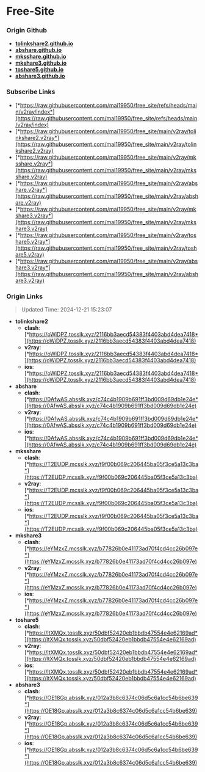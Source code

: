 # Free-Site

### Origin Github

- [**tolinkshare2.github.io**](https://github.com/tolinkshare2/tolinkshare2.github.io)
- [**abshare.github.io**](https://github.com/abshare/abshare.github.io)
- [**mksshare.github.io**](https://github.com/mksshare/mksshare.github.io)
- [**mkshare3.github.io**](https://github.com/mkshare3/mkshare3.github.io)
- [**toshare5.github.io**](https://github.com/toshare5/toshare5.github.io)
- [**abshare3.github.io**](https://github.com/abshare3/abshare3.github.io)

### Subscribe Links

- [*https://raw.githubusercontent.com/mai19950/free_site/refs/heads/main/v2ray/index*](https://raw.githubusercontent.com/mai19950/free_site/refs/heads/main/v2ray/index)
- [*https://raw.githubusercontent.com/mai19950/free_site/main/v2ray/tolinkshare2.v2ray*](https://raw.githubusercontent.com/mai19950/free_site/main/v2ray/tolinkshare2.v2ray)
- [*https://raw.githubusercontent.com/mai19950/free_site/main/v2ray/mksshare.v2ray*](https://raw.githubusercontent.com/mai19950/free_site/main/v2ray/mksshare.v2ray)
- [*https://raw.githubusercontent.com/mai19950/free_site/main/v2ray/abshare.v2ray*](https://raw.githubusercontent.com/mai19950/free_site/main/v2ray/abshare.v2ray)
- [*https://raw.githubusercontent.com/mai19950/free_site/main/v2ray/mkshare3.v2ray*](https://raw.githubusercontent.com/mai19950/free_site/main/v2ray/mkshare3.v2ray)
- [*https://raw.githubusercontent.com/mai19950/free_site/main/v2ray/toshare5.v2ray*](https://raw.githubusercontent.com/mai19950/free_site/main/v2ray/toshare5.v2ray)
- [*https://raw.githubusercontent.com/mai19950/free_site/main/v2ray/abshare3.v2ray*](https://raw.githubusercontent.com/mai19950/free_site/main/v2ray/abshare3.v2ray)

### Origin Links

> Updated Time: 2024-12-21 15:23:07

- **tolinkshare2**
  - **clash**: [*https://oWiDPZ.tosslk.xyz/2116bb3aecd54383f4403abd4dea7418*](https://oWiDPZ.tosslk.xyz/2116bb3aecd54383f4403abd4dea7418)
  - **v2ray**: [*https://oWiDPZ.tosslk.xyz/2116bb3aecd54383f4403abd4dea7418*](https://oWiDPZ.tosslk.xyz/2116bb3aecd54383f4403abd4dea7418)
  - **ios**: [*https://oWiDPZ.tosslk.xyz/2116bb3aecd54383f4403abd4dea7418*](https://oWiDPZ.tosslk.xyz/2116bb3aecd54383f4403abd4dea7418)
- **abshare**
  - **clash**: [*https://0AfwAS.absslk.xyz/c74c4b1909b691ff3bd009d69db1e24e*](https://0AfwAS.absslk.xyz/c74c4b1909b691ff3bd009d69db1e24e)
  - **v2ray**: [*https://0AfwAS.absslk.xyz/c74c4b1909b691ff3bd009d69db1e24e*](https://0AfwAS.absslk.xyz/c74c4b1909b691ff3bd009d69db1e24e)
  - **ios**: [*https://0AfwAS.absslk.xyz/c74c4b1909b691ff3bd009d69db1e24e*](https://0AfwAS.absslk.xyz/c74c4b1909b691ff3bd009d69db1e24e)
- **mksshare**
  - **clash**: [*https://T2EUDP.mcsslk.xyz/f9f00b069c206445ba05f3ce5a13c3ba*](https://T2EUDP.mcsslk.xyz/f9f00b069c206445ba05f3ce5a13c3ba)
  - **v2ray**: [*https://T2EUDP.mcsslk.xyz/f9f00b069c206445ba05f3ce5a13c3ba*](https://T2EUDP.mcsslk.xyz/f9f00b069c206445ba05f3ce5a13c3ba)
  - **ios**: [*https://T2EUDP.mcsslk.xyz/f9f00b069c206445ba05f3ce5a13c3ba*](https://T2EUDP.mcsslk.xyz/f9f00b069c206445ba05f3ce5a13c3ba)
- **mkshare3**
  - **clash**: [*https://eYMzxZ.mcsslk.xyz/b77826b0e41173ad70f4cd4cc26b097e*](https://eYMzxZ.mcsslk.xyz/b77826b0e41173ad70f4cd4cc26b097e)
  - **v2ray**: [*https://eYMzxZ.mcsslk.xyz/b77826b0e41173ad70f4cd4cc26b097e*](https://eYMzxZ.mcsslk.xyz/b77826b0e41173ad70f4cd4cc26b097e)
  - **ios**: [*https://eYMzxZ.mcsslk.xyz/b77826b0e41173ad70f4cd4cc26b097e*](https://eYMzxZ.mcsslk.xyz/b77826b0e41173ad70f4cd4cc26b097e)
- **toshare5**
  - **clash**: [*https://ltXMQx.tosslk.xyz/50dbf52420eb1bbdb47554e4e62169ad*](https://ltXMQx.tosslk.xyz/50dbf52420eb1bbdb47554e4e62169ad)
  - **v2ray**: [*https://ltXMQx.tosslk.xyz/50dbf52420eb1bbdb47554e4e62169ad*](https://ltXMQx.tosslk.xyz/50dbf52420eb1bbdb47554e4e62169ad)
  - **ios**: [*https://ltXMQx.tosslk.xyz/50dbf52420eb1bbdb47554e4e62169ad*](https://ltXMQx.tosslk.xyz/50dbf52420eb1bbdb47554e4e62169ad)
- **abshare3**
  - **clash**: [*https://OE18Gp.absslk.xyz/012a3b8c6374c06d5c6a1cc54b6be639*](https://OE18Gp.absslk.xyz/012a3b8c6374c06d5c6a1cc54b6be639)
  - **v2ray**: [*https://OE18Gp.absslk.xyz/012a3b8c6374c06d5c6a1cc54b6be639*](https://OE18Gp.absslk.xyz/012a3b8c6374c06d5c6a1cc54b6be639)
  - **ios**: [*https://OE18Gp.absslk.xyz/012a3b8c6374c06d5c6a1cc54b6be639*](https://OE18Gp.absslk.xyz/012a3b8c6374c06d5c6a1cc54b6be639)
